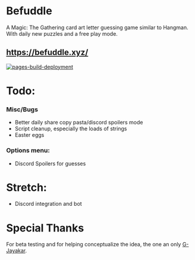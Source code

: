 # Befuddle
A Magic: The Gathering card art letter guessing game similar to Hangman. With daily new puzzles and a free play mode.

## https://befuddle.xyz/

[![pages-build-deployment](https://github.com/suitangi/Befuddle/actions/workflows/pages/pages-build-deployment/badge.svg)](https://github.com/suitangi/Befuddle/actions/workflows/pages/pages-build-deployment)

# Todo:

### Misc/Bugs
-   Better daily share copy pasta/discord spoilers mode
-   Script cleanup, especially the loads of strings
-   Easter eggs

### Options menu:
-   Discord Spoilers for guesses

# Stretch:
-   Discord integration and bot

# Special Thanks
For beta testing and for helping conceptualize the idea, the one an only [G-Jayakar](https://github.com/G-Jayakar).
